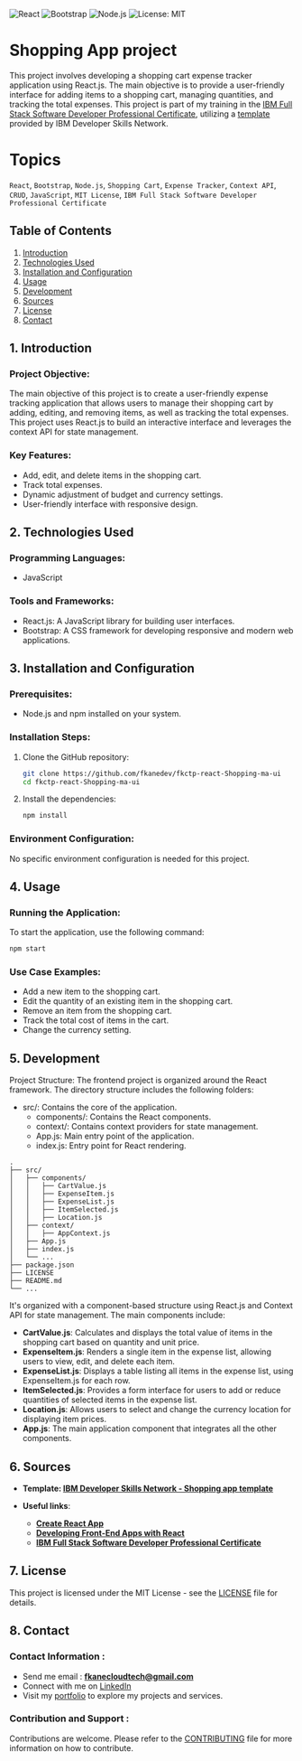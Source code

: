 ![React](https://img.shields.io/badge/React-v17.0.2-blue.svg)
![Bootstrap](https://img.shields.io/badge/Bootstrap-v5.2.2-purple.svg)
![Node.js](https://img.shields.io/badge/Node.js-v14.17.0-green.svg)
![License: MIT](https://img.shields.io/badge/License-MIT-yellow.svg)

# Shopping App project
This project involves developing a shopping cart expense tracker application using React.js. The main objective is to provide a user-friendly interface for adding items to a shopping cart, managing quantities, and tracking the total expenses. This project is part of my training in the [IBM Full Stack Software Developer Professional Certificate](https://www.coursera.org/professional-certificates/ibm-full-stack-cloud-developer), utilizing a [template](https://github.com/ibm-developer-skills-network/kduia-shopping-app) provided by IBM Developer Skills Network.

# Topics

`React`, `Bootstrap`, `Node.js`, `Shopping Cart`, `Expense Tracker`, `Context API`, `CRUD`, `JavaScript`, `MIT License`, `IBM Full Stack Software Developer Professional Certificate`

## Table of Contents
1. [Introduction](#introduction)
2. [Technologies Used](#technologies-used)
3. [Installation and Configuration](#installation-and-configuration)
4. [Usage](#usage)
5. [Development](#development)
6. [Sources](#sources)
7. [License](#license)
8. [Contact](#contact)

## 1. Introduction <a name="introduction"></a>

### Project Objective:
The main objective of this project is to create a user-friendly expense tracking application that allows users to manage their shopping cart by adding, editing, and removing items, as well as tracking the total expenses. This project uses React.js to build an interactive interface and leverages the context API for state management.

### Key Features:
- Add, edit, and delete items in the shopping cart.
- Track total expenses.
- Dynamic adjustment of budget and currency settings.
- User-friendly interface with responsive design.

## 2. Technologies Used <a name="technologies-used"></a>

### Programming Languages:
- JavaScript

### Tools and Frameworks:
- React.js: A JavaScript library for building user interfaces.
- Bootstrap: A CSS framework for developing responsive and modern web applications.

## 3. Installation and Configuration <a name="installation-and-configuration"></a>

### Prerequisites:
- Node.js and npm installed on your system.

### Installation Steps:
1. Clone the GitHub repository:
    ```bash
    git clone https://github.com/fkanedev/fkctp-react-Shopping-ma-ui
    cd fkctp-react-Shopping-ma-ui
    ```
2. Install the dependencies:
    ```bash
    npm install
    ```

### Environment Configuration:
No specific environment configuration is needed for this project.

## 4. Usage <a name="usage"></a>

### Running the Application:
To start the application, use the following command:
```bash
npm start
```
### Use Case Examples:
- Add a new item to the shopping cart.
- Edit the quantity of an existing item in the shopping cart.
- Remove an item from the shopping cart.
- Track the total cost of items in the cart.
- Change the currency setting.

## 5. Development <a name="development"></a>
Project Structure:
The frontend project is organized around the React framework. The directory structure includes the following folders:

- src/: Contains the core of the application.
  - components/: Contains the React components.
  - context/: Contains context providers for state management.
  - App.js: Main entry point of the application.
  - index.js: Entry point for React rendering.

```plaintext
.
├── src/
│   ├── components/
│   │   ├── CartValue.js
│   │   ├── ExpenseItem.js
│   │   ├── ExpenseList.js
│   │   ├── ItemSelected.js
│   │   ├── Location.js
│   ├── context/
│   │   ├── AppContext.js
│   ├── App.js
│   ├── index.js
│   └── ...
├── package.json
├── LICENSE
├── README.md
└── ...
```

It's organized with a component-based structure using React.js and Context API for state management. The main components include:

- **CartValue.js**: Calculates and displays the total value of items in the shopping cart based on quantity and unit price.
- **ExpenseItem.js**: Renders a single item in the expense list, allowing users to view, edit, and delete each item.
- **ExpenseList.js**: Displays a table listing all items in the expense list, using ExpenseItem.js for each row.
- **ItemSelected.js**: Provides a form interface for users to add or reduce quantities of selected items in the expense list.
- **Location.js**: Allows users to select and change the currency location for displaying item prices.
- **App.js**: The main application component that integrates all the other components.

## 6. Sources <a name="sources"></a>

- **Template: [IBM Developer Skills Network - Shopping app template](https://github.com/ibm-developer-skills-network/kduia-shopping-app)**

- **Useful links**:
  - **[Create React App](https://github.com/facebook/create-react-app)**
  - **[Developing Front-End Apps with React](https://www.coursera.org/learn/developing-frontend-apps-with-react/home/week/1)**
  - **[IBM Full Stack Software Developer Professional Certificate](https://www.coursera.org/professional-certificates/ibm-full-stack-cloud-developer)**

## 7. License <a name="license"></a>

This project is licensed under the MIT License - see the [LICENSE](/LICENSE) file for details.

## 8. Contact <a name="contact"></a>

### Contact Information :

- Send me email : **fkanecloudtech@gmail.com**
- Connect with me on [LinkedIn](https://www.linkedin.com/in/your-profile/)
- Visit my [portfolio](https://yourname.github.io) to explore my projects and services.


### Contribution and Support :

Contributions are welcome. Please refer to the [CONTRIBUTING](/CONTRIBUTING) file for more information on how to contribute.
